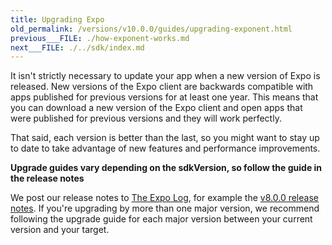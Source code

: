 ```yaml
---
title: Upgrading Expo
old_permalink: /versions/v10.0.0/guides/upgrading-exponent.html
previous___FILE: ./how-exponent-works.md
next___FILE: ./../sdk/index.md
---
```


It isn't strictly necessary to update your app when a new version of Expo is released. New versions of the Expo client are backwards compatible with apps published for previous versions for at least one year. This means that you can download a new version of the Expo client and open apps that were published for previous versions and they will work perfectly.

That said, each version is better than the last, so you might want to stay up to date to take advantage of new features and performance improvements.

**Upgrade guides vary depending on the sdkVersion, so follow the guide in the release notes**

We post our release notes to [The Expo Log](https://blog.getexponent.com/), for example the [v8.0.0 release notes](https://blog.getexponent.com/exponent-sdk-v8-0-0-is-available-581255a279b1#.iw6pjhknl). If you're upgrading by more than one major version, we recommend following the upgrade guide for each major version between your current version and your target.
